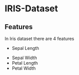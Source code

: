 # IRIS-Dataset

## Features

In Iris dataset there are 4 features 

+ Sepal Length   
- Sepal Width 
- Petal Length 
- Petal Width
 

